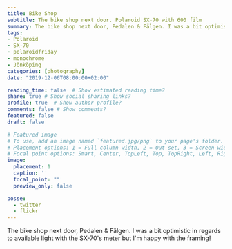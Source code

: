 ```yaml
---
title: Bike Shop
subtitle: The bike shop next door. Polaroid SX-70 with 600 film
summary: The bike shop next door, Pedalen & Fälgen. I was a bit optimistic in regards to available light with the SX-70's meter but I'm happy with the framing! \#Polaroidfriday \#bikes \#bikeshop \#cycling \#Polaroid
tags:
- Polaroid
- SX-70
- polaroidfriday
- monochrome
- Jönköping
categories: [photography]
date: "2019-12-06T08:00:00+02:00"

reading_time: false  # Show estimated reading time?
share: true # Show social sharing links?
profile: true  # Show author profile?
comments: false # Show comments?
featured: false
draft: false

# Featured image
# To use, add an image named `featured.jpg/png` to your page's folder.
# Placement options: 1 = Full column width, 2 = Out-set, 3 = Screen-width
# Focal point options: Smart, Center, TopLeft, Top, TopRight, Left, Right, BottomLeft, Bottom, BottomRight
image:
  placement: 1
  caption: ''
  focal_point: ""
  preview_only: false

posse:
  - twitter
  - flickr
---
```


The bike shop next door, Pedalen & Fälgen. I was a bit optimistic in regards to available light with the SX-70's meter but I'm happy with the framing!